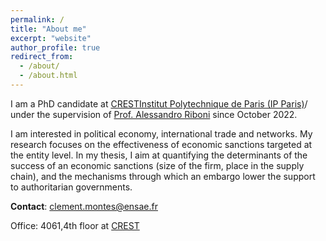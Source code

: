 ```yaml
---
permalink: /
title: "About me"
excerpt: "website"
author_profile: true
redirect_from: 
  - /about/
  - /about.html
---
```


I am a PhD candidate at [CREST](https://crest.science/)[Institut Polytechnique de Paris (IP Paris)](https://www.ip-paris.fr/en)/ under the supervision of [Prof. Alessandro Riboni](https://sites.google.com/site/alessandroriboni/) since October 2022.

I am interested in political economy, international trade and networks. My research focuses on the effectiveness of economic sanctions targeted at the entity level. In my thesis, I aim at quantifying the determinants of the success of an economic sanctions (size of the firm, place in the supply chain), and the mechanisms through which an embargo lower the support to authoritarian governments.

**Contact**: clement.montes@ensae.fr

Office: 4061,4th floor at [CREST](https://crest.science)
